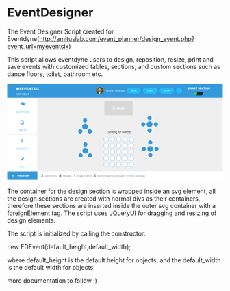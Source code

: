 # EventDesigner
The Event Designer Script created for Eventdyne(http://amituslab.com/event_planner/design_event.php?event_url=myeventsix)

This script allows eventdyne users to design, reposition, resize, print and save events with customized tables, sections, and custom sections such as dance floors, toilet, bathroom etc.

![Alt text](event_designer_final.png?raw=true "The Event Designer")


The container for the design section is wrapped inside an svg element, all the design sections are created with normal divs as their containers, therefore these sections are inserted inside the outer svg container with a foreignElement tag. The script uses JQueryUI for dragging and resizing of design elements. 

The script is initialized by calling the constructor:

new EDEvent(default_height,default_width);

where default_height is the default height for objects, and the default_width is the default width for objects.

more documentation to follow :)